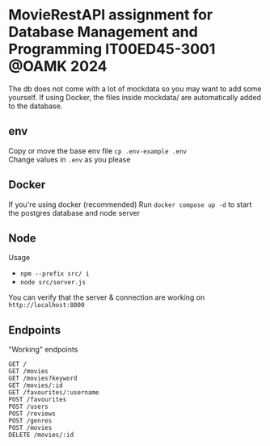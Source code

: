 # MovieRestAPI assignment for Database Management and Programming IT00ED45-3001 @OAMK 2024

The db does not come with a lot of mockdata so you may want to add some yourself. If using Docker, the files inside mockdata/ are automatically added to the database.

## env
Copy or move the base env file `cp .env-example .env`  
Change values in `.env` as you please  

## Docker

If you're using docker (recommended)
Run `docker compose up -d` to start the postgres database and node server

## Node

Usage 
- `npm --prefix src/ i`
- `node src/server.js`

You can verify that the server & connection are working on `http://localhost:8000`

## Endpoints
"Working" endpoints  
```
GET /
GET /movies
GET /movies?keyword
GET /movies/:id
GET /favourites/:username
POST /favourites
POST /users
POST /reviews
POST /genres
POST /movies
DELETE /movies/:id
```